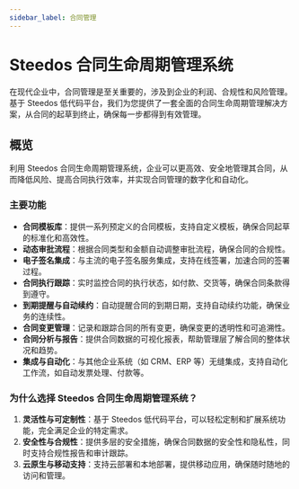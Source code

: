 ```yaml
---
sidebar_label: 合同管理
---
```


# Steedos 合同生命周期管理系统

在现代企业中，合同管理是至关重要的，涉及到企业的利润、合规性和风险管理。基于 Steedos 低代码平台，我们为您提供了一套全面的合同生命周期管理解决方案，从合同的起草到终止，确保每一步都得到有效管理。

## 概览

利用 Steedos 合同生命周期管理系统，企业可以更高效、安全地管理其合同，从而降低风险、提高合同执行效率，并实现合同管理的数字化和自动化。

### 主要功能

- **合同模板库**：提供一系列预定义的合同模板，支持自定义模板，确保合同起草的标准化和高效性。
- **动态审批流程**：根据合同类型和金额自动调整审批流程，确保合同的合规性。
- **电子签名集成**：与主流的电子签名服务集成，支持在线签署，加速合同的签署过程。
- **合同执行跟踪**：实时监控合同的执行状态，如付款、交货等，确保合同条款得到遵守。
- **到期提醒与自动续约**：自动提醒合同的到期日期，支持自动续约功能，确保业务的连续性。
- **合同变更管理**：记录和跟踪合同的所有变更，确保变更的透明性和可追溯性。
- **合同分析与报告**：提供合同数据的可视化报表，帮助管理层了解合同的整体状况和趋势。
- **集成与自动化**：与其他企业系统（如 CRM、ERP 等）无缝集成，支持自动化工作流，如自动发票处理、付款等。

### 为什么选择 Steedos 合同生命周期管理系统？

1. **灵活性与可定制性**：基于 Steedos 低代码平台，可以轻松定制和扩展系统功能，完全满足企业的特定需求。
2. **安全性与合规性**：提供多层的安全措施，确保合同数据的安全性和隐私性，同时支持合规性报告和审计跟踪。
3. **云原生与移动支持**：支持云部署和本地部署，提供移动应用，确保随时随地的访问和管理。
